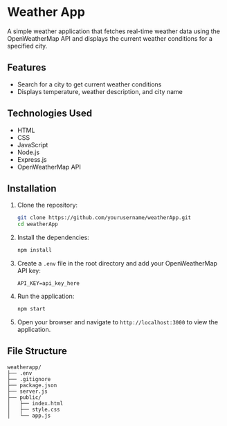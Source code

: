 # Weather App

A simple weather application that fetches real-time weather data using the OpenWeatherMap API and displays the current weather conditions for a specified city.

## Features

- Search for a city to get current weather conditions
- Displays temperature, weather description, and city name

## Technologies Used

- HTML
- CSS
- JavaScript
- Node.js
- Express.js
- OpenWeatherMap API

## Installation

1. Clone the repository:

    ```bash
    git clone https://github.com/yourusername/weatherApp.git
    cd weatherApp
    ```

2. Install the dependencies:

    ```bash
    npm install
    ```

3. Create a `.env` file in the root directory and add your OpenWeatherMap API key:

    ```plaintext
    API_KEY=api_key_here
    ```

4. Run the application:

    ```bash
    npm start
    ```

5. Open your browser and navigate to `http://localhost:3000` to view the application.

## File Structure

```plaintext
weatherapp/
├── .env
├── .gitignore
├── package.json
├── server.js
├── public/
│   ├── index.html
│   ├── style.css
│   └── app.js
